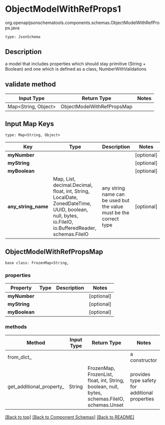 # ObjectModelWithRefProps1
org.openapijsonschematools.components.schemas.ObjectModelWithRefProps.java
```
type: JsonSchema
```

## Description
a model that includes properties which should stay primitive (String + Boolean) and one which is defined as a class, NumberWithValidations

## validate method
| Input Type | Return Type | Notes |
| ---------- | ----------- | ----- |
| Map<String, Object> | ObjectModelWithRefPropsMap | |

## Input Map Keys
```
type: Map<String, Object>
```
Key | Type |  Description | Notes
------------ | ------------- | ------------- | -------------
**myNumber** |  |  | [optional]
**myString** |  |  | [optional]
**myBoolean** |  |  | [optional]
**any_string_name** | Map, List, decimal.Decimal, float, int, String, LocalDate, ZonedDateTime, UUID, boolean, null, bytes, io.FileIO, io.BufferedReader, schemas.FileIO | any string name can be used but the value must be the correct type | [optional]

## ObjectModelWithRefPropsMap
```
base class: FrozenMap<String, 
```

### properties
Property | Type | Description | Notes
-------- | ---- | ----------- | -----
**myNumber** |  |  | [optional]
**myString** |  |  | [optional]
**myBoolean** |  |  | [optional]

### methods
Method | Input Type | Return Type | Notes
------ | ---------- | ----------- | ------
from_dict_ |  |  | a constructor
get_additional_property_ | String | FrozenMap, FrozenList, float, int, String, boolean, null, bytes, schemas.FileIO, schemas.Unset | provides type safety for additional properties

[[Back to top]](#top) [[Back to Component Schemas]](../../../README.md#Component-Schemas) [[Back to README]](../../../README.md)
